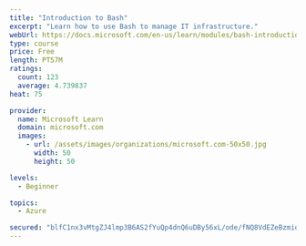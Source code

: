 ```yaml
---
title: "Introduction to Bash"
excerpt: "Learn how to use Bash to manage IT infrastructure."
webUrl: https://docs.microsoft.com/en-us/learn/modules/bash-introduction/
type: course
price: Free
length: PT57M
ratings:
  count: 123
  average: 4.739837
heat: 75

provider:
  name: Microsoft Learn
  domain: microsoft.com
  images:
    - url: /assets/images/organizations/microsoft.com-50x50.jpg
      width: 50
      height: 50

levels:
  - Beginner

topics:
  - Azure

secured: "blfC1nx3vMtgZJ4lmp3B6AS2fYuQp4dnQ6uDBy56xL/ode/fNQ8VdEZeBzmioDC/IgPeLLqfRgyerhWu0mOa31Vhm3P1LPZCUmlSvxuVUpoCrFUEqwF5aeFAgC5V1oAiOfSGuZjhrYiQQFh2yACnogvVgXGzSyLmxP491ryk2Wgz2p7ULJAMP/nsl7BymhB92UTdxnyYZbfeGNuqc9+iA2NKHnmqZcffp/8g5TqenH/NRVmfclCIC4DunFAKlz3mTLx2Rdoma6NIBzXCKUOC3+RZOwWu0xfsJjQ8aiUeWQyMky7nUyZQJpKBv9rgzPoZmxjGaLl4Ruui6YSpFBtMYEfRUj/KRKBq+OBAfU3hy4YrYRYRAnf7YMbyaMD+n9pHDTKFqMr4K3QOA5pNvnOzJ9xGmQvqCN+xXN5Tir8Je1U=;7dXnN83Hk/6kEwuoq7n+AQ=="
---
```


